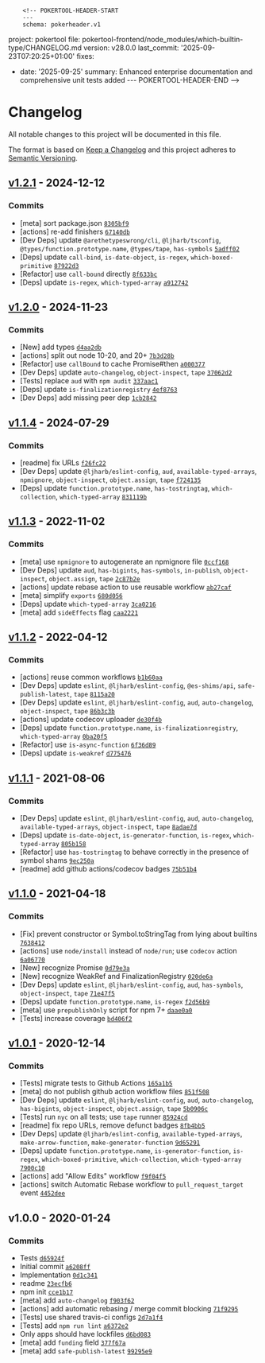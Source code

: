         <!-- POKERTOOL-HEADER-START
        ---
        schema: pokerheader.v1
project: pokertool
file: pokertool-frontend/node_modules/which-builtin-type/CHANGELOG.md
version: v28.0.0
last_commit: '2025-09-23T07:20:25+01:00'
fixes:
- date: '2025-09-25'
  summary: Enhanced enterprise documentation and comprehensive unit tests added
        ---
        POKERTOOL-HEADER-END -->
# Changelog

All notable changes to this project will be documented in this file.

The format is based on [Keep a Changelog](https://keepachangelog.com/en/1.0.0/)
and this project adheres to [Semantic Versioning](https://semver.org/spec/v2.0.0.html).

## [v1.2.1](https://github.com/inspect-js/which-builtin-type/compare/v1.2.0...v1.2.1) - 2024-12-12

### Commits

- [meta] sort package.json [`8305bf9`](https://github.com/inspect-js/which-builtin-type/commit/8305bf9a47674564c84dde5856829444ac59e379)
- [actions] re-add finishers [`67140db`](https://github.com/inspect-js/which-builtin-type/commit/67140dba99e8f204c6f1abce315711fae4239032)
- [Dev Deps] update `@arethetypeswrong/cli`, `@ljharb/tsconfig`, `@types/function.prototype.name`, `@types/tape`, `has-symbols` [`5adff02`](https://github.com/inspect-js/which-builtin-type/commit/5adff02870f00eafe144250b0ea2181f59b0d337)
- [Deps] update `call-bind`, `is-date-object`, `is-regex`, `which-boxed-primitive` [`87922d3`](https://github.com/inspect-js/which-builtin-type/commit/87922d3a0a21ee2b0991d9f3832123f5ff149eed)
- [Refactor] use `call-bound` directly [`8f633bc`](https://github.com/inspect-js/which-builtin-type/commit/8f633bc7587f481877f3965fdf0c74885753d824)
- [Deps] update `is-regex`, `which-typed-array` [`a912742`](https://github.com/inspect-js/which-builtin-type/commit/a9127421b702943a57927bf3e4d867cdc5862419)

## [v1.2.0](https://github.com/inspect-js/which-builtin-type/compare/v1.1.4...v1.2.0) - 2024-11-23

### Commits

- [New] add types [`d4aa2db`](https://github.com/inspect-js/which-builtin-type/commit/d4aa2db289a8d97c6917c0edb1edcb32001488a8)
- [actions] split out node 10-20, and 20+ [`7b3d28b`](https://github.com/inspect-js/which-builtin-type/commit/7b3d28bcb1258cdfd5a7df5606622351596fb442)
- [Refactor] use `callBound` to cache Promise#then [`a000377`](https://github.com/inspect-js/which-builtin-type/commit/a0003772dabdd5fd4b84c2ed8e139df008a437e8)
- [Dev Deps] update `auto-changelog`, `object-inspect`, `tape` [`37062d2`](https://github.com/inspect-js/which-builtin-type/commit/37062d280a8c36c1bd96b6cfbe053f10cf8d71b6)
- [Tests] replace `aud` with `npm audit` [`337aac1`](https://github.com/inspect-js/which-builtin-type/commit/337aac1d88fc63d935bd15a97926e9b0b462a735)
- [Deps] update `is-finalizationregistry` [`4ef8763`](https://github.com/inspect-js/which-builtin-type/commit/4ef8763a19709df7ad50d790bd2b724f531a65d9)
- [Dev Deps] add missing peer dep [`1cb2842`](https://github.com/inspect-js/which-builtin-type/commit/1cb28421438eb4ee8f0f284b535f1cfc6b9c9757)

## [v1.1.4](https://github.com/inspect-js/which-builtin-type/compare/v1.1.3...v1.1.4) - 2024-07-29

### Commits

- [readme] fix URLs [`f26fc22`](https://github.com/inspect-js/which-builtin-type/commit/f26fc2243220277874e36ace85f48f87ec8ab502)
- [Dev Deps] update `@ljharb/eslint-config`, `aud`, `available-typed-arrays`, `npmignore`, `object-inspect`, `object.assign`, `tape` [`f724135`](https://github.com/inspect-js/which-builtin-type/commit/f724135d44efd74ee067102c8c499566d73b849c)
- [Deps] update `function.prototype.name`, `has-tostringtag`, `which-collection`, `which-typed-array` [`831119b`](https://github.com/inspect-js/which-builtin-type/commit/831119b76ce79004c368deab141e8a9bd680950c)

## [v1.1.3](https://github.com/inspect-js/which-builtin-type/compare/v1.1.2...v1.1.3) - 2022-11-02

### Commits

- [meta] use `npmignore` to autogenerate an npmignore file [`0ccf168`](https://github.com/inspect-js/which-builtin-type/commit/0ccf168604ddaab1d40de8fde5140f5dca942c5b)
- [Dev Deps] update `aud`, `has-bigints`, `has-symbols`, `in-publish`, `object-inspect`, `object.assign`, `tape` [`2c87b2e`](https://github.com/inspect-js/which-builtin-type/commit/2c87b2ed58c397a26953dbe2cb2aae452e32ee21)
- [actions] update rebase action to use reusable workflow [`ab27caf`](https://github.com/inspect-js/which-builtin-type/commit/ab27caf0d6cd1fccc5738fda4cebee7bf47eca14)
- [meta] simplify `exports` [`680d056`](https://github.com/inspect-js/which-builtin-type/commit/680d05674f979c1a02ae7c6b9f885114e962324e)
- [Deps] update `which-typed-array` [`3ca0216`](https://github.com/inspect-js/which-builtin-type/commit/3ca02166585c6e7350fe0bc7518fccce269fc5ac)
- [meta] add `sideEffects` flag [`caa2221`](https://github.com/inspect-js/which-builtin-type/commit/caa22214c751674f1959944a0ece81b032141e3b)

## [v1.1.2](https://github.com/inspect-js/which-builtin-type/compare/v1.1.1...v1.1.2) - 2022-04-12

### Commits

- [actions] reuse common workflows [`b1b60aa`](https://github.com/inspect-js/which-builtin-type/commit/b1b60aa01b20f613a97b456c3062412f0aba67dd)
- [Dev Deps] update `eslint`, `@ljharb/eslint-config`, `@es-shims/api`, `safe-publish-latest`, `tape` [`8115a20`](https://github.com/inspect-js/which-builtin-type/commit/8115a20941ca702c1a927a0aea08ffa0b37821c0)
- [Dev Deps] update `eslint`, `@ljharb/eslint-config`, `aud`, `auto-changelog`, `object-inspect`, `tape` [`86b3c3b`](https://github.com/inspect-js/which-builtin-type/commit/86b3c3ba155a2a292a69d507be85ede12896163d)
- [actions] update codecov uploader [`de30f4b`](https://github.com/inspect-js/which-builtin-type/commit/de30f4bdd613b36a11270085974013c1e0025b74)
- [Deps] update `function.prototype.name`, `is-finalizationregistry`, `which-typed-array` [`0ba20f5`](https://github.com/inspect-js/which-builtin-type/commit/0ba20f53824455b2fcdd90027a64bc34f09bec6b)
- [Refactor] use `is-async-function` [`6f36d89`](https://github.com/inspect-js/which-builtin-type/commit/6f36d8942a158cc41f486ba9e29d08f75a6d1406)
- [Deps] update `is-weakref` [`d775476`](https://github.com/inspect-js/which-builtin-type/commit/d775476f5f0dccab56b13c839ce6ada377b67ca0)

## [v1.1.1](https://github.com/inspect-js/which-builtin-type/compare/v1.1.0...v1.1.1) - 2021-08-06

### Commits

- [Dev Deps] update `eslint`, `@ljharb/eslint-config`, `aud`, `auto-changelog`, `available-typed-arrays`, `object-inspect`, `tape` [`8adae7d`](https://github.com/inspect-js/which-builtin-type/commit/8adae7d7ba4a49309f87e990d9787589f8c978a1)
- [Deps] update `is-date-object`, `is-generator-function`, `is-regex`, `which-typed-array` [`805b158`](https://github.com/inspect-js/which-builtin-type/commit/805b158f86d258983868b45ceb4a3a9417fed08e)
- [Refactor] use `has-tostringtag` to behave correctly in the presence of symbol shams [`9ec250a`](https://github.com/inspect-js/which-builtin-type/commit/9ec250a652c6607053d63c3e662547cf36c8cb9b)
- [readme] add github actions/codecov badges [`75b51b4`](https://github.com/inspect-js/which-builtin-type/commit/75b51b4c96280a05014c97efba6b8291b18af5cb)

## [v1.1.0](https://github.com/inspect-js/which-builtin-type/compare/v1.0.1...v1.1.0) - 2021-04-18

### Commits

- [Fix] prevent constructor or Symbol.toStringTag from lying about builtins [`7638412`](https://github.com/inspect-js/which-builtin-type/commit/7638412d9b6cca9af3999b4bf45d3a630f84409e)
- [actions] use `node/install` instead of `node/run`; use `codecov` action [`6a06770`](https://github.com/inspect-js/which-builtin-type/commit/6a06770548aec6948ab0aaa28babc0423f0fe745)
- [New] recognize Promise [`0d79e3a`](https://github.com/inspect-js/which-builtin-type/commit/0d79e3a0916438e1c808f83d8928af29914de08a)
- [New] recognize WeakRef and FinalizationRegistry [`020de6a`](https://github.com/inspect-js/which-builtin-type/commit/020de6a84242e12a5cd956b74f4457a8d3cba6fb)
- [Dev Deps] update `eslint`, `@ljharb/eslint-config`, `aud`, `has-symbols`, `object-inspect`, `tape` [`71e47f5`](https://github.com/inspect-js/which-builtin-type/commit/71e47f50c534e2e37ba654bdc2851f9fb8b9f435)
- [Deps] update `function.prototype.name`, `is-regex` [`f2d56b9`](https://github.com/inspect-js/which-builtin-type/commit/f2d56b9ba12962f6432d869e14a73c43b0bfaeb0)
- [meta] use `prepublishOnly` script for npm 7+ [`daae0a0`](https://github.com/inspect-js/which-builtin-type/commit/daae0a018594cef507a0d5bc3304ec950db15925)
- [Tests] increase coverage [`bd406f2`](https://github.com/inspect-js/which-builtin-type/commit/bd406f212ac79af48c0ca11fb36c770fe106bf5f)

## [v1.0.1](https://github.com/inspect-js/which-builtin-type/compare/v1.0.0...v1.0.1) - 2020-12-14

### Commits

- [Tests] migrate tests to Github Actions [`165a1b5`](https://github.com/inspect-js/which-builtin-type/commit/165a1b5924c242db86749e9691bb310fce3e2b05)
- [meta] do not publish github action workflow files [`851f508`](https://github.com/inspect-js/which-builtin-type/commit/851f508ad644248621ca2d465ba440913e865d4e)
- [Dev Deps] update `eslint`, `@ljharb/eslint-config`, `aud`, `auto-changelog`, `has-bigints`, `object-inspect`, `object.assign`, `tape` [`5b0906c`](https://github.com/inspect-js/which-builtin-type/commit/5b0906cf115aa7b77073262a3fb34134c214c444)
- [Tests] run `nyc` on all tests; use `tape` runner [`85924cd`](https://github.com/inspect-js/which-builtin-type/commit/85924cd70d665f79fd8f1a439706412d7e8e6455)
- [readme] fix repo URLs, remove defunct badges [`8fb4bb5`](https://github.com/inspect-js/which-builtin-type/commit/8fb4bb51219e956916583ba9a34a9a2d0228716e)
- [Dev Deps] update `@ljharb/eslint-config`, `available-typed-arrays`, `make-arrow-function`, `make-generator-function` [`9d65291`](https://github.com/inspect-js/which-builtin-type/commit/9d652910fc84589669f9bfe7accc0272df911a0f)
- [Deps] update `function.prototype.name`, `is-generator-function`, `is-regex`, `which-boxed-primitive`, `which-collection`, `which-typed-array` [`7900c10`](https://github.com/inspect-js/which-builtin-type/commit/7900c10e8113fb9b087103f313bda71f4204a935)
- [actions] add "Allow Edits" workflow [`f9f04f5`](https://github.com/inspect-js/which-builtin-type/commit/f9f04f5999f564b921b9678792a3db8ad4268709)
- [actions] switch Automatic Rebase workflow to `pull_request_target` event [`4452dee`](https://github.com/inspect-js/which-builtin-type/commit/4452dee4fe2bc3cdb29470f25a184031b1c267ee)

## v1.0.0 - 2020-01-24

### Commits

- Tests [`d65924f`](https://github.com/inspect-js/which-builtin-type/commit/d65924fea79cd13609d3155b018f9db12f995b71)
- Initial commit [`a6208ff`](https://github.com/inspect-js/which-builtin-type/commit/a6208ff57dfbf9b6368adc5a22ca5d2db2c123e5)
- Implementation [`0d1c341`](https://github.com/inspect-js/which-builtin-type/commit/0d1c341b71de6b475db6f8cb430cace4be54c93b)
- readme [`23ecfb6`](https://github.com/inspect-js/which-builtin-type/commit/23ecfb6b5c5e30cbae73148f3d01adbb6229d064)
- npm init [`cce1b17`](https://github.com/inspect-js/which-builtin-type/commit/cce1b17caa4d56bae6980d898e8ad223da073fcc)
- [meta] add `auto-changelog` [`f903f62`](https://github.com/inspect-js/which-builtin-type/commit/f903f629cf70d725a2d0c1fd0e76112c39b88b70)
- [actions] add automatic rebasing / merge commit blocking [`71f9295`](https://github.com/inspect-js/which-builtin-type/commit/71f92950bdbcd1eb79d8ce8c3b7584bd4db45733)
- [Tests] use shared travis-ci configs [`2d7a1f4`](https://github.com/inspect-js/which-builtin-type/commit/2d7a1f4105de53def9b1652e53e900debb2a99a5)
- [Tests] add `npm run lint` [`a6372e2`](https://github.com/inspect-js/which-builtin-type/commit/a6372e203dbdb4ad42da15af7927cd21e0f94618)
- Only apps should have lockfiles [`d6bd083`](https://github.com/inspect-js/which-builtin-type/commit/d6bd083310cd713e6e1e3f16fcd35277194663e7)
- [meta] add `funding` field [`377f67a`](https://github.com/inspect-js/which-builtin-type/commit/377f67a24bef750dca957c8ccde62c3e8af6932b)
- [meta] add `safe-publish-latest` [`99295e9`](https://github.com/inspect-js/which-builtin-type/commit/99295e921f5cb898a62081b6719c30cf537f58f9)

